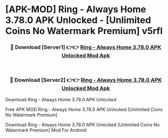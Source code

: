 # [APK-MOD] Ring - Always Home 3.78.0 APK Unlocked - [Unlimited Coins No Watermark Premium] v5rfl



<div align="center">
<h3>🔴 Download [Server1] 👉👉 <a href="https://momento.my/?title=Ring_-_Always_Home_3.78.0_APK_Unlocked">Ring - Always Home 3.78.0 APK Unlocked Mod Apk</a></h3><br>

<h3>🔴 Download [Server2] 👉👉 <a href="https://momento.my/?title=Ring_-_Always_Home_3.78.0_APK_Unlocked">Ring - Always Home 3.78.0 APK Unlocked Mod Apk</a></h3>
</div>



Download Ring - Always Home 3.78.0 APK Unlocked 

Free APK MOD Ring - Always Home 3.78.0 APK Unlocked [Unlimited Coins No Watermark Premium]

Download Ring - Always Home 3.78.0 APK Unlocked [Unlimited Coins No Watermark Premium] Mod For Android
